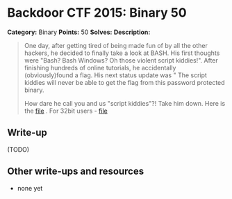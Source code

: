 # Backdoor CTF 2015: Binary 50

**Category:** Binary
**Points:** 50
**Solves:** 
**Description:** 

> One day, after getting tired of being made fun of by all the other hackers, he decided to finally take a look at BASH.
> His first thoughts were "Bash? Bash Windows? Oh those violent script kiddies!". After finishing hundreds of online tutorials, 
> he accidentally (obviously)found a flag. His next status update was " The script kiddies will never be able to get the flag from this password protected binary.
> 
> How dare he call you and us "script kiddies"?! Take him down.
> Here is the [file](binary50.zip) . For 32bit users - [file](binary50.zip_32bit)

## Write-up

(TODO)

## Other write-ups and resources

* none yet